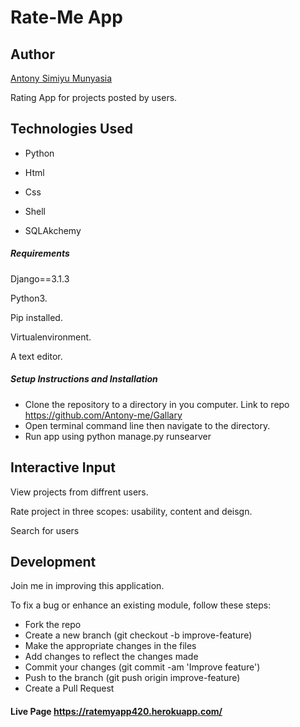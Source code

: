 # Rate-Me App

## Author

[Antony Simiyu  Munyasia](https://github.com/Antony-me)

Rating App for projects posted by users.



## Technologies Used

- Python

- Html

- Css 

- Shell

- SQLAkchemy


##### Requirements

Django==3.1.3

Python3.

Pip installed.

Virtualenvironment.

A text editor.

##### Setup Instructions and Installation
- Clone the repository to a directory in you computer. Link to repo https://github.com/Antony-me/Gallary
- Open terminal command line then navigate to the directory.
- Run app using python manage.py runsearver



## Interactive Input

View projects from diffrent users.

Rate project in three scopes: usability, content and deisgn.

Search for users

## Development

Join me in improving this application.

To fix a bug or enhance an existing module, follow these steps:
- Fork the repo
- Create a new branch (git checkout -b improve-feature)
- Make the appropriate changes in the files
- Add changes to reflect the changes made
- Commit your changes (git commit -am 'Improve feature')
- Push to the branch (git push origin improve-feature)
- Create a Pull Request

#### Live Page https://ratemyapp420.herokuapp.com/
